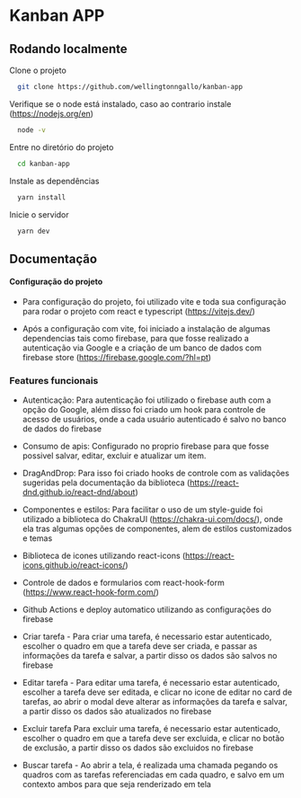 
# Kanban APP

## Rodando localmente

Clone o projeto

```bash
  git clone https://github.com/wellingtonngallo/kanban-app
```

Verifique se o node está instalado, caso ao contrario instale (https://nodejs.org/en)

```bash
  node -v
```

Entre no diretório do projeto

```bash
  cd kanban-app
```

Instale as dependências

```bash
  yarn install
```

Inicie o servidor

```bash
  yarn dev
```


## Documentação

#### Configuração do projeto
- Para configuração do projeto, foi utilizado vite e toda sua configuração para rodar o projeto com react e typescript (https://vitejs.dev/)

- Após a configuração com vite, foi iniciado a instalação de algumas dependencias tais como firebase, para que fosse realizado a autenticação via Google e a criação de um banco de dados com firebase store (https://firebase.google.com/?hl=pt)


### Features funcionais
- Autenticação: Para autenticação foi utilizado o firebase auth com a opção do Google, além disso foi criado um hook para controle de acesso de usuários, onde a cada usuário autenticado é salvo no banco de dados do firebase 

- Consumo de apis: Configurado no proprio firebase para que fosse possivel salvar, editar, excluir e atualizar um item.
  
- DragAndDrop: Para isso foi criado hooks de controle com as validações sugeridas pela documentação da biblioteca (https://react-dnd.github.io/react-dnd/about)
  
- Componentes e estilos: Para facilitar o uso de um style-guide foi utilizado a biblioteca do ChakraUI (https://chakra-ui.com/docs/), onde ela tras algumas opções de componentes, alem de estilos customizados e temas

- Biblioteca de icones utilizando react-icons (https://react-icons.github.io/react-icons/)

- Controle de dados e formularios com react-hook-form (https://www.react-hook-form.com/)

- Github Actions e deploy automatico utilizando as configurações do firebase

- Criar tarefa - Para criar uma tarefa, é necessario estar autenticado, escolher o quadro em que a tarefa deve ser criada, e passar as informações da tarefa e salvar, a partir disso os dados são salvos no firebase

- Editar tarefa - Para editar uma tarefa, é necessario estar autenticado, escolher a tarefa deve ser editada, e clicar no icone de editar no card de tarefas, ao abrir o modal deve alterar as informações da tarefa e salvar, a partir disso os dados são atualizados no firebase

- Excluir tarefa Para excluir uma tarefa, é necessario estar autenticado, escolher o quadro em que a tarefa deve ser excluida, e clicar no botão de exclusão, a partir disso os dados são excluidos no firebase
  
- Buscar tarefa - Ao abrir a tela, é realizada uma chamada pegando os quadros com as tarefas referenciadas em cada quadro, e salvo em um contexto ambos para que seja renderizado em tela

